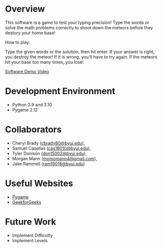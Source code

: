 # Overview

This software is a game to test your typing precision! Type the words or solve the math problems correctly to shoot down the meteors before they destory your home base!

How to play:

Type the given words or the solution, then hit enter.
If your answer is right, you destroy the meteor!
If it is wrong, you'll have to try again.
If the meteors hit your base too many times, you lose!

[Software Demo Video](https://www.youtube.com/watch?v=dQw4w9WgXcQ)

# Development Environment

* Python 3.9 and 3.10
* Pygame 2.12

# Collaborators

* Cheryl Brady (cbrady80@byui.edu),
* Samuel Casellas (cas18010@byui.edu),
* Tyler Donison (don15002@byui.edu),
* Morgan Mann (momomann4@gmail.com),
* Jake Rammell (ram19018@byui.edu)

# Useful Websites

* [Pygame](https://www.pygame.org/docs/)
* [GeekforGeeks](https://www.geeksforgeeks.org/)

# Future Work

* Implement Difficulty
* Implement Levels
